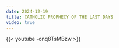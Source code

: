 ```yaml
---
date: 2024-12-19
title: CATHOLIC PROPHECY OF THE LAST DAYS
video: true
---
```



{{< youtube -onq8TsMBzw >}}
